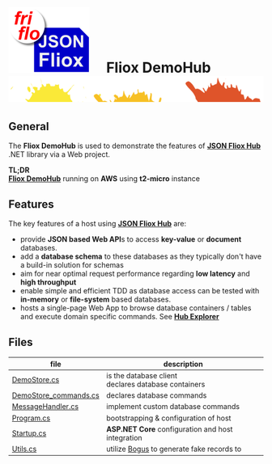 

# ![logo](../docs/images/Json-Fliox.svg)     **Fliox DemoHub**      ![SPLASH](../docs/images/paint-splatter.svg)



## General

The **Fliox DemoHub** is used to demonstrate the features of [**JSON Fliox Hub**](https://github.com/friflo/Friflo.Json.Fliox) .NET library via a Web project.

**TL;DR**  
[**Fliox DemoHub**](http://ec2-174-129-178-18.compute-1.amazonaws.com/) running on **AWS** using **t2-micro** instance


## Features
The key features of a host using [**JSON Fliox Hub**](https://github.com/friflo/Friflo.Json.Fliox) are:
- provide **JSON based Web API**s to access **key-value** or **document** databases.
- add a **database schema** to these databases as they typically don't have a build-in solution for schemas
- aim for near optimal request performance regarding **low latency** and **high throughput**
- enable simple and efficient TDD as database access can be tested with **in-memory** or **file-system** based databases.
- hosts a single-page Web App to browse database containers / tables and execute domain specific commands.
  See [**Hub Explorer**](https://github.com/friflo/Friflo.Json.Fliox/blob/main/Json/Fliox.Hub.Explorer/README.md)


## Files

|                      file                     |                   description                             
|-----------------------------------------------|-----------------------------------------------
|[DemoStore.cs](DemoStore.cs)                   | is the database client <br/> declares database containers
|[DemoStore_commands.cs](DemoStore_commands.cs) | declares database commands
|[MessageHandler.cs](MessageHandler.cs)         | implement custom database commands
|[Program.cs](Program.cs)                       | bootstrapping & configuration of host
|[Startup.cs](Startup.cs)                       | **ASP.NET Core** configuration and host integration
|[Utils.cs](Utils.cs)                           | utilize [Bogus](https://github.com/bchavez/Bogus) to generate fake records to 






